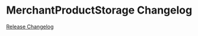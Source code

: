 # MerchantProductStorage Changelog

[Release Changelog](https://github.com/spryker/merchant-product-storage/releases)
